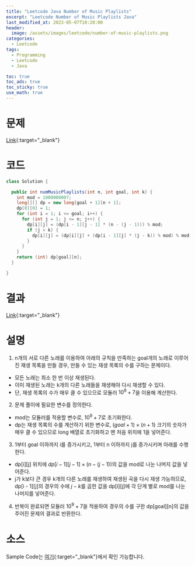 ```yaml
---
title: "Leetcode Java Number of Music Playlists"
excerpt: "Leetcode Number of Music Playlists Java"
last_modified_at: 2023-05-07T10:20:00
header:
  image: /assets/images/leetcode/number-of-music-playlists.png
categories:
  - Leetcode
tags:
  - Programming
  - Leetcode
  - Java

toc: true
toc_ads: true
toc_sticky: true
use_math: true
---
```

# 문제
[Link](https://leetcode.com/problems/number-of-music-playlists){:target="_blank"}

# 코드
```java
class Solution {

  public int numMusicPlaylists(int n, int goal, int k) {
    int mod = 1000000007;
    long[][] dp = new long[goal + 1][n + 1];
    dp[0][0] = 1;
    for (int i = 1; i <= goal; i++) {
      for (int j = 1; j <= n; j++) {
        dp[i][j] = (dp[i - 1][j - 1] * (n - (j - 1))) % mod;
        if (j > k) {
          dp[i][j] = (dp[i][j] + (dp[i - 1][j] * (j - k)) % mod) % mod;
        }
      }
    }
    return (int) dp[goal][n];
  }

}
```

# 결과
[Link](https://leetcode.com/problems/number-of-music-playlists/submissions/946603763/){:target="_blank"}

# 설명
1. n개의 서로 다른 노래를 이용하여 아래의 규칙을 만족하는 goal개의 노래로 이루어진 재생 목록을 만들 경우, 만들 수 있는 재생 목록의 수를 구하는 문제이다.
- 모든 노래는 최소 한 번 이상 재생된다.
- 이미 재생된 노래는 k개의 다른 노래들을 재생해야 다시 재생할 수 있다.
- 단, 재생 목록의 수가 매우 클 수 있으므로 모듈러 $10^9 + 7$을 이용해 계산한다.

2. 문제 풀이에 필요한 변수를 정의한다.
- mod는 모듈러를 적용할 변수로, $10^9 +7$로 초기화한다.
- dp는 재생 목록의 수를 계산하기 위한 변수로, $(goal + 1) \times (n + 1)$ 크기의 숫자가 매우 클 수 있으므로 long 배열로 초기화하고 맨 처음 위치에 1을 넣어준다.

3. 1부터 goal 이하까지 i를 증가시키고, 1부터 n 이하까지 j를 증가시키며 아래를 수행한다.
- dp[i][j] 위치에 $dp[i - 1][j - 1] \times (n - (j - 1))$의 값을 mod로 나눈 나머지 값을 넣어준다.
- j가 k보다 큰 경우 k개의 다른 노래를 재생하여 재생된 곡을 다시 재생 가능하므로, dp[i - 1][j]의 경우의 수에 $j - k$를 곱한 값을 dp[i][j]에 각 단계 별로 mod를 나눈 나머지를 넣어준다.

4. 반복이 완료되면 모듈러 $10^9 + 7$을 적용하여 경우의 수를 구한 dp[goal][n]의 값을 주어진 문제의 결과로 반환한다.

# 소스
Sample Code는 [여기](https://github.com/GracefulSoul/leetcode/blob/master/src/main/java/gracefulsoul/problems/NumberOfMusicPlaylists.java){:target="_blank"}에서 확인 가능합니다.